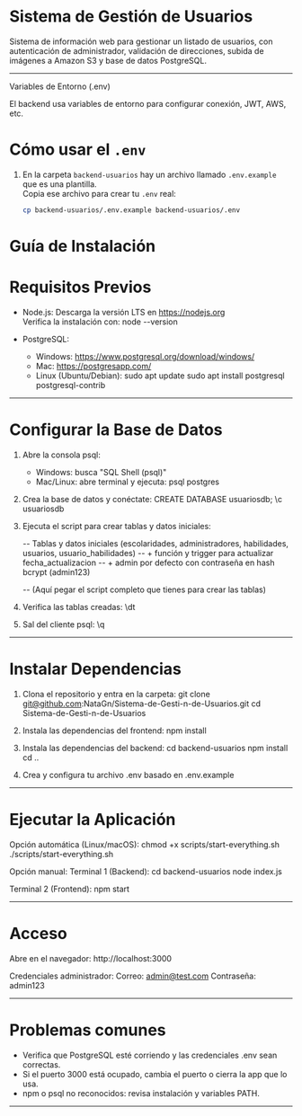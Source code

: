 # Sistema de Gestión de Usuarios

Sistema de información web para gestionar un listado de usuarios, con autenticación de administrador, validación de direcciones, subida de imágenes a Amazon S3 y base de datos PostgreSQL.

---

Variables de Entorno (.env)

El backend usa variables de entorno para configurar conexión, JWT, AWS, etc.

# Cómo usar el `.env`

1. En la carpeta `backend-usuarios` hay un archivo llamado `.env.example` que es una plantilla.  
   Copia ese archivo para crear tu `.env` real:

   ```bash
   cp backend-usuarios/.env.example backend-usuarios/.env


# Guía de Instalación

# Requisitos Previos

- Node.js:
  Descarga la versión LTS en https://nodejs.org  
  Verifica la instalación con:
  node --version

- PostgreSQL:
  - Windows: https://www.postgresql.org/download/windows/
  - Mac: https://postgresapp.com/
  - Linux (Ubuntu/Debian):
    sudo apt update
    sudo apt install postgresql postgresql-contrib

---

# Configurar la Base de Datos

1. Abre la consola psql:
   - Windows: busca "SQL Shell (psql)"
   - Mac/Linux: abre terminal y ejecuta:
     psql postgres

2. Crea la base de datos y conéctate:
   CREATE DATABASE usuariosdb;
   \c usuariosdb

3. Ejecuta el script para crear tablas y datos iniciales:

   -- Tablas y datos iniciales (escolaridades, administradores, habilidades, usuarios, usuario_habilidades)
   -- + función y trigger para actualizar fecha_actualizacion
   -- + admin por defecto con contraseña en hash bcrypt (admin123)

   -- (Aquí pegar el script completo que tienes para crear las tablas)

4. Verifica las tablas creadas:
   \dt

5. Sal del cliente psql:
   \q

---

# Instalar Dependencias

1. Clona el repositorio y entra en la carpeta:
   git clone git@github.com:NataGn/Sistema-de-Gesti-n-de-Usuarios.git
   cd Sistema-de-Gesti-n-de-Usuarios

2. Instala las dependencias del frontend:
   npm install

3. Instala las dependencias del backend:
   cd backend-usuarios
   npm install
   cd ..

4. Crea y configura tu archivo .env basado en .env.example

---

# Ejecutar la Aplicación

Opción automática (Linux/macOS):
chmod +x scripts/start-everything.sh
./scripts/start-everything.sh

Opción manual:
Terminal 1 (Backend):
cd backend-usuarios
node index.js

Terminal 2 (Frontend):
npm start

---

# Acceso

Abre en el navegador:
http://localhost:3000

Credenciales administrador:
Correo: admin@test.com
Contraseña: admin123

---

# Problemas comunes

- Verifica que PostgreSQL esté corriendo y las credenciales .env sean correctas.
- Si el puerto 3000 está ocupado, cambia el puerto o cierra la app que lo usa.
- npm o psql no reconocidos: revisa instalación y variables PATH.

---
